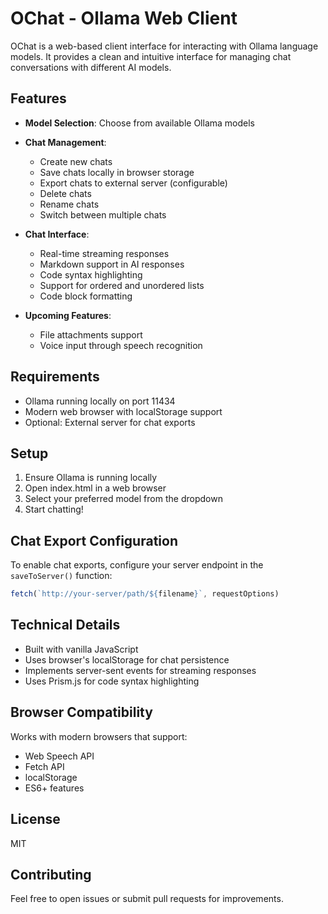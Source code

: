 # OChat - Ollama Web Client

OChat is a web-based client interface for interacting with Ollama language models. It provides a clean and intuitive interface for managing chat conversations with different AI models.

## Features

- **Model Selection**: Choose from available Ollama models
- **Chat Management**: 
  - Create new chats
  - Save chats locally in browser storage
  - Export chats to external server (configurable)
  - Delete chats
  - Rename chats
  - Switch between multiple chats

- **Chat Interface**:
  - Real-time streaming responses
  - Markdown support in AI responses
  - Code syntax highlighting
  - Support for ordered and unordered lists
  - Code block formatting

- **Upcoming Features**:
  - File attachments support
  - Voice input through speech recognition

## Requirements

- Ollama running locally on port 11434
- Modern web browser with localStorage support
- Optional: External server for chat exports

## Setup

1. Ensure Ollama is running locally
2. Open index.html in a web browser
3. Select your preferred model from the dropdown
4. Start chatting!

## Chat Export Configuration

To enable chat exports, configure your server endpoint in the `saveToServer()` function:

```javascript
fetch(`http://your-server/path/${filename}`, requestOptions)
```

## Technical Details

- Built with vanilla JavaScript
- Uses browser's localStorage for chat persistence
- Implements server-sent events for streaming responses
- Uses Prism.js for code syntax highlighting

## Browser Compatibility

Works with modern browsers that support:
- Web Speech API
- Fetch API
- localStorage
- ES6+ features

## License

MIT

## Contributing

Feel free to open issues or submit pull requests for improvements.